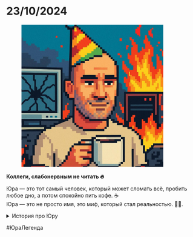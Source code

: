 # 23/10/2024

<div align="left"><figure><img src="../../../assets/img/photo_2025-10-02_14-20-15.jpg" alt="" width="375"><figcaption></figcaption></figure></div>

**Коллеги, слабонервным не читать 🔥**

Юра — это тот самый человек, который может сломать всё, пробить любое дно, а потом спокойно пить кофе. ☕️
\
Юра — это не просто имя, это миф, который стал реальностью. 🦸‍♂️.

<details>

<summary>История про Юру</summary>

Представьте, что когда-то:

* Вы проведете киберучения. Юра будет ебашить по плебуку (который написан) без ошибок (потому что отработал) в системах, которые интегрированы друг с другом и обогащают другу друга данными.&#x20;
* За 3 минуты найдет тестового злоумышленника, который с гостевого вайфая (через DMZ) проник в периметр. Выяснит, что он сидит с _айфона 238_ и за 2 минуты взломает его пегасусом.
* Накатит ему майнеров, которые тапают моржа на благо компании, а все закладки в браузере сделает ссылками на разного уровня мерзости порно.
* Оставшиеся 5 минут (из рассчитанного mttr 10 минут на инцидент ИБ), будет дочитывать лекцию на Яндекс Правлении, рассказывая историю, как его руководитель не дожил, до этого удивительного дня, когда «мы построили ИТ в Компании» из шаттла, летящего с Венеры на Нептун на конференцию Конфидерации Вневедомственных Наблюдателей.

</details>

&#x20;\#ЮраЛегенда
